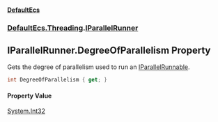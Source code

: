 #### [DefaultEcs](DefaultEcs.md 'DefaultEcs')
### [DefaultEcs.Threading](DefaultEcs.md#DefaultEcs_Threading 'DefaultEcs.Threading').[IParallelRunner](IParallelRunner.md 'DefaultEcs.Threading.IParallelRunner')
## IParallelRunner.DegreeOfParallelism Property
Gets the degree of parallelism used to run an [IParallelRunnable](IParallelRunnable.md 'DefaultEcs.Threading.IParallelRunnable').  
```csharp
int DegreeOfParallelism { get; }
```
#### Property Value
[System.Int32](https://docs.microsoft.com/en-us/dotnet/api/System.Int32 'System.Int32')
